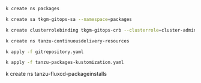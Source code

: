 ```bash
k create ns packages
```
```bash
k create sa tkgm-gitops-sa --namespace=packages
```
```bash
k create clusterrolebinding tkgm-gitops-crb --clusterrole=cluster-admin --serviceaccount=packages:tkgm-gitops-sa
```
```bash
k create ns tanzu-continuousdelivery-resources
```
```bash
k apply -f gitrepository.yaml
```
```bash
k apply -f tanzu-packages-kustomization.yaml
```

k create ns tanzu-fluxcd-packageinstalls
